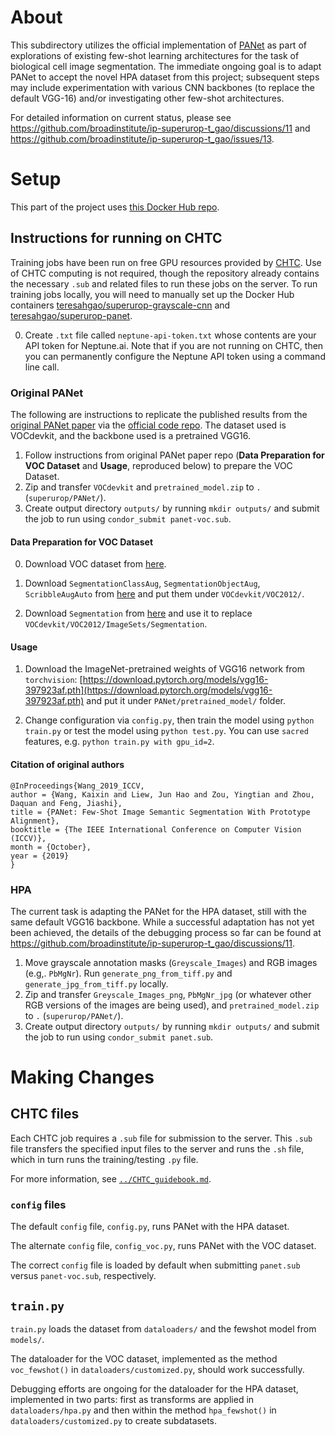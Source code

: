 # About

This subdirectory utilizes the official implementation of [PANet](https://github.com/kaixin96/PANet) as part of explorations of existing few-shot learning architectures for the task of biological cell image segmentation. The immediate ongoing goal is to adapt PANet to accept the novel HPA dataset from this project; subsequent steps may include experimentation with various CNN backbones (to replace the default VGG-16) and/or investigating other few-shot architectures.

For detailed information on current status, please see https://github.com/broadinstitute/ip-superurop-t_gao/discussions/11 and https://github.com/broadinstitute/ip-superurop-t_gao/issues/13.


# Setup

This part of the project uses [this Docker Hub repo](https://hub.docker.com/repository/docker/teresahgao/superurop-panet).

## Instructions for running on CHTC

Training jobs have been run on free GPU resources provided by [CHTC](https://chtc.cs.wisc.edu). Use of CHTC computing is not required, though the repository already contains the necessary `.sub` and related files to run these jobs on the server. To run training jobs locally, you will need to manually set up the Docker Hub containers [teresahgao/superurop-grayscale-cnn](https://hub.docker.com/repository/docker/teresahgao/superurop-grayscale-cnn) and [teresahgao/superurop-panet](https://hub.docker.com/repository/docker/teresahgao/superurop-panet).

0. Create `.txt` file called `neptune-api-token.txt` whose contents are your API token for Neptune.ai. Note that if you are not running on CHTC, then you can permanently configure the Neptune API token using a command line call.

### Original PANet

The following are instructions to replicate the published results from the [original PANet paper](https://arxiv.org/abs/1908.06391) via the [official code repo](https://github.com/kaixin96/PANet). The dataset used is VOCdevkit, and the backbone used is a pretrained VGG16.

1. Follow instructions from original PANet paper repo (**Data Preparation for VOC Dataset** and **Usage**, reproduced below) to prepare the VOC Dataset.
2. Zip and transfer `VOCdevkit` and `pretrained_model.zip` to `.` (`superurop/PANet/`).
3. Create output directory `outputs/` by running `mkdir outputs/` and submit the job to run using `condor_submit panet-voc.sub`.

#### Data Preparation for VOC Dataset

0. Download VOC dataset from [here](http://host.robots.ox.ac.uk/pascal/VOC/voc2012/index.html#devkit).

1. Download `SegmentationClassAug`, `SegmentationObjectAug`, `ScribbleAugAuto` from [here](https://drive.google.com/drive/folders/1N00R9m9qe2rKZChZ8N7Hib_HR2HGtXHp?usp=sharing) and put them under `VOCdevkit/VOC2012/`.

2. Download `Segmentation` from [here](https://drive.google.com/drive/folders/1N00R9m9qe2rKZChZ8N7Hib_HR2HGtXHp?usp=sharing) and use it to replace `VOCdevkit/VOC2012/ImageSets/Segmentation`.

#### Usage

1. Download the ImageNet-pretrained weights of VGG16 network from `torchvision`: [https://download.pytorch.org/models/vgg16-397923af.pth](https://download.pytorch.org/models/vgg16-397923af.pth) and put it under `PANet/pretrained_model/` folder.

2. Change configuration via `config.py`, then train the model using `python train.py` or test the model using `python test.py`. You can use `sacred` features, e.g. `python train.py with gpu_id=2`.

#### Citation of original authors
```
@InProceedings{Wang_2019_ICCV,
author = {Wang, Kaixin and Liew, Jun Hao and Zou, Yingtian and Zhou, Daquan and Feng, Jiashi},
title = {PANet: Few-Shot Image Semantic Segmentation With Prototype Alignment},
booktitle = {The IEEE International Conference on Computer Vision (ICCV)},
month = {October},
year = {2019}
}
```

### HPA

The current task is adapting the PANet for the HPA dataset, still with the same default VGG16 backbone. While a successful adaptation has not yet been achieved, the details of the debugging process so far can be found at https://github.com/broadinstitute/ip-superurop-t_gao/discussions/11.

1. Move grayscale annotation masks (`Greyscale_Images`) and RGB images (e.g,. `PbMgNr`). Run `generate_png_from_tiff.py` and `generate_jpg_from_tiff.py` locally.
2. Zip and transfer `Greyscale_Images_png`, `PbMgNr_jpg` (or whatever other RGB versions of the images are being used), and `pretrained_model.zip` to `.` (`superurop/PANet/`).
3. Create output directory `outputs/` by running `mkdir outputs/` and submit the job to run using `condor_submit panet.sub`.


# Making Changes

## CHTC files

Each CHTC job requires a `.sub` file for submission to the server. This `.sub` file transfers the specified input files to the server and runs the `.sh` file, which in turn runs the training/testing `.py` file.

For more information, see [`../CHTC_guidebook.md`](../CHTC_guidebook.md).

### `config` files

The default `config` file, `config.py`, runs PANet with the HPA dataset.

The alternate `config` file, `config_voc.py`, runs PANet with the VOC dataset.

The correct `config` file is loaded by default when submitting `panet.sub` versus `panet-voc.sub`, respectively.

## `train.py`

`train.py` loads the dataset from `dataloaders/` and the fewshot model from `models/`.

The dataloader for the VOC dataset, implemented as the method `voc_fewshot()` in `dataloaders/customized.py`, should work successfully.

Debugging efforts are ongoing for the dataloader for the HPA dataset, implemented in two parts: first as transforms are applied in `dataloaders/hpa.py` and then within the method `hpa_fewshot()` in `dataloaders/customized.py` to create subdatasets.

